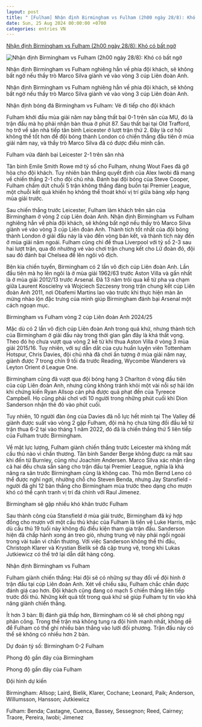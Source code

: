 ```yaml
---
layout: post
title: " [Fulham] Nhận định Birmingham vs Fulham (2h00 ngày 28/8): Khó có bất ngờ"
date: Sun, 25 Aug 2024 00:00:00 +0700
categories: entries VN
---
```

[Nhận định Birmingham vs Fulham (2h00 ngày 28/8): Khó có bất ngờ](https://bongda24h.vn/nhan-dinh-bong-da/du-doan-birmingham-vs-fulham-hom-nay-344-397345.html)

![Nhận định Birmingham vs Fulham (2h00 ngày 28/8): Khó có bất ngờ](https://static.bongda24h.vn/medias/standard/2024/08/24/nhan-dinh-bong-da-du-doan-birmingham-vs-fulham-cup-lien-doan-anh-league-cup-hom-nay-2408060140.jpg)

Nhận định Birmingham vs Fulham nghiêng hẳn về phía đội khách, sẽ không bất ngờ nếu thầy trò Marco Silva giành vé vào vòng 3 cúp Liên đoàn Anh.

Nhận định Birmingham vs Fulham nghiêng hẳn về phía đội khách, sẽ không bất ngờ nếu thầy trò Marco Silva giành vé vào vòng 3 cúp Liên đoàn Anh.

Nhận định bóng đá Birmingham vs Fulham: Vé đi tiếp cho đội khách

Fulham khởi đầu mùa giải năm nay bằng thất bại 0-1 trên sân của MU, đó là trận đấu mà họ phải nhận bàn thua ở phút 87. Sau thất bại tại Old Trafford, họ trở về sân nhà tiếp tân binh Leicester ở lượt trận thứ 2. Đây là cơ hội không thể tốt hơn để đội bóng thành London có chiến thắng đầu tiên ở mùa giải năm nay, và thầy trò Marco Silva đã có được điều mình cần.

Fulham vừa đánh bại Leicester 2-1 trên sân nhà

Tân binh Emile Smith Rowe mở tỷ số cho Fulham, nhưng Wout Faes đã gỡ hòa cho đội khách. Tuy nhiên bàn thắng quyết định của Alex Iwobi đã mang về chiến thắng 2-1 cho đội chủ nhà. Đánh bại đội bóng của Steve Cooper, Fulham chấm dứt chuỗi 5 trận không thắng đáng buồn tại Premier League, một chuỗi kết quả khiến họ không thể thoát khỏi vị trí giữa bảng xếp hạng mùa giải trước.

Sau chiến thắng trước Leicester, Fulham làm khách trên sân của Birmingham ở vòng 2 cúp Liên đoàn Anh. Nhận định Birmingham vs Fulham nghiêng hẳn về phía đội khách, sẽ không bất ngờ nếu thầy trò Marco Silva giành vé vào vòng 3 cúp Liên đoàn Anh. Thành tích tốt nhất của đội bóng thành London ở giải đấu này là vào đến vòng bán kết, và thành tích này đến ở mùa giải năm ngoái. Fulham cũng chỉ để thua Liverpool với tỷ số 2-3 sau hai lượt trận, qua đó nhường vé vào chơi trận chung kết cho Lữ đoàn đỏ, đội sau đó đánh bại Chelsea để lên ngôi vô địch.

Bên kia chiến tuyến, Birmingham có 2 lần vô địch cúp Liên đoàn Anh. Lần đầu tiên mà họ lên ngôi là ở mùa giải 1962/63 trước Aston Villa và gần nhất là ở mùa giải 2012/13 trước Arsenal. Đã 13 năm trôi qua kể từ pha va chạm giữa Laurent Koscielny và Wojciech Szczesny trong trận chung kết cúp Liên đoàn Anh 2011, nơi Obafemi Martins lao vào trước khi thực hiện màn ăn mừng nhào lộn đặc trưng của mình giúp Birmingham đánh bại Arsenal một cách ngoạn mục.

Birmingham vs Fulham vòng 2 cúp Liên đoàn Anh 2024/25

Mặc dù có 2 lần vô địch cúp Liên đoàn Anh trong quá khứ, nhưng thành tích của Birmingham ở giải đấu này trong thời gian gần đây là khá thất vọng. Theo đó họ chưa vượt qua vòng 2 kể từ khi thua Aston Villa ở vòng 3 mùa giải 2015/16. Tuy nhiên, với sự dẫn dắt của cựu huấn luyện viên Tottenham Hotspur, Chris Davies, đội chủ nhà đã chơi ấn tượng ở mùa giải năm nay, giành được 7 trong chín 9 tối đa trước Reading, Wycombe Wanderers và Leyton Orient ở League One.

Birmingham cũng đã vượt qua đội bóng hạng 3 Charlton ở vòng đầu tiên của cúp Liên đoàn Anh, nhưng cũng không tránh khỏi một vài nỗi sợ hãi lớn khi chứng kiến Ryan Allsop cản phá được quả phạt đền của Tyreece Campbell. Họ cũng phải chơi với 10 người trong những phút cuối khi Dion Sanderson nhận thẻ đỏ vào phút cuối.

Tuy nhiên, 10 người đàn ông của Davies đã nỗ lực hết mình tại The Valley để giành được suất vào vòng 2 gặp Fulham, đội mà họ chưa từng đối đầu kể từ trận thua 6-2 tại vào tháng 1 năm 2022, đó đã là chiến thắng thứ 5 liên tiếp của Fulham trước Birmingham.

Về mặt lực lượng, Fulham giành chiến thắng trước Leicester mà không mất cầu thủ nào vì chấn thương. Tân binh Sander Berge không được ra mắt sau khi đến từ Burnley, cũng như Joachim Andersen. Marco Silva xác nhận rằng cả hai đều chưa sẵn sàng cho trận đấu tại Premier League, nghĩa là khả năng ra sân trước Birmingham cũng là không cao. Thủ môn Bernd Leno có thể được nghỉ ngơi, nhường chỗ cho Steven Benda, nhưng Jay Stansfield - người đã ghi 12 bàn thắng cho Birmingham mùa trước theo dạng cho mượn khó có thể cạnh tranh vị trí đá chính với Raul Jimenez.

Birmingham sẽ gặp nhiều khó khăn trước Fulham

Sau thành công của Stansfield ở mùa giải trước, Birmingham đã ký hợp đồng cho mượn với một cầu thủ khác của Fulham là tiền vệ Luke Harris, mặc dù cầu thủ 19 tuổi này không đủ điều kiện tham gia trận đấu. Sanderson hiện đã chấp hành xong án treo giò, nhưng trung vệ này phải ngồi ngoài trong vài tuần vì chấn thương. Với việc Sanderson không thể thi đấu, Christoph Klarer và Krystian Bielik sẽ đá cặp trung vệ, trong khi Lukas Jutkiewicz có thể trở lại dẫn dắt hàng công.

Nhận định Birmingham vs Fulham

Fulham giành chiến thắng: Hai đội sẽ có những sự thay đổi về đội hình ở trận đấu tại cúp Liên đoàn Anh. Xét về chiều sâu, Fulham chắc chắn được đánh giá cao hơn. Đội khách cũng đang có mạch 5 chiến thắng liên tiếp trước đối thủ. Những kết quả tốt trong quá khứ sẽ giúp Fulham tự tin vào khả năng giành chiến thắng.

Ít hơn 3 bàn: Bị đánh giá thấp hơn, Birmingham có lẽ sẽ chơi phòng ngự phản công. Trong thế trận mà không tung ra đội hình mạnh nhất, không dễ để Fulham có thể ghi nhiều bàn thắng vào lưới đối phương. Trận đấu này có thể sẽ không có nhiều hơn 2 bàn.

Dự đoán tỷ số: Birmingham 0-2 Fulham

Phong độ gần đây của Birmingham

Phong độ gần đây của Fulham

Đội hình dự kiến

Birmingham: Allsop; Laird, Bielik, Klarer, Cochane; Leonard, Paik; Anderson, Willumsson, Hansson; Jutkiewicz

Fulham: Benda; Castagne, Cuenca, Bassey, Sessegnon; Reed, Cairney; Traore, Pereira, Iwobi; Jimenez

